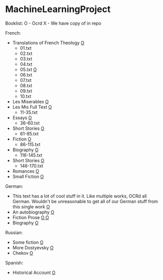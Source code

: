 MachineLearningProject
======================

Booklist:
  O - Ocrd
  X - We have copy of in repo

French:

[  ](http://vufind.carli.illinois.edu/vf-uiu/Record/uiu_6313600)
[  ](http://vufind.carli.illinois.edu/vf-uiu/Record/uiu_5150708)
[  ](http://vufind.carli.illinois.edu/vf-uiu/Record/hat_364981)
[  ](http://books.google.com/books?id=vP4aAAAAYAAJ&source=gbs_book_other_versions)
- Translations of French Theology
[O ](http://vufind.carli.illinois.edu/vf-uiu/Record/hat_863349)
    - 01.txt
    - 02.txt
    - 03.txt
    - 04.txt
    - 05.txt
[O ](http://vufind.carli.illinois.edu/vf-uiu/Record/hat_1234549)
    - 06.txt
    - 07.txt
    - 08.txt
    - 09.txt
    - 10.txt
- Les Miserables
[O ](http://vufind.carli.illinois.edu/vf-uiu/Record/hat_327232)
- Les Mis Full Text
[O ](http://www.gutenberg.org/ebooks/135)
    - 11-35.txt
- Essays
[O ](http://www.gutenberg.org/ebooks/3600)
    - 36-60.txt
- Short Stories
[O ](http://www.gutenberg.org/ebooks/3090)
    - 61-85.txt
- Fiction
[O ](http://www.gutenberg.org/ebooks/1200)
    - 86-115.txt
- Biography
[O ](http://www.gutenberg.org/ebooks/3567)
    - 116-145.txt
- Short Stories
[O ](http://www.gutenberg.org/ebooks/18575)
    - 146-170.txt
- Romances
[O ](http://www.gutenberg.org/ebooks/11417)
- Small Fiction
[O ](http://www.gutenberg.org/ebooks/4017)

German:

- This text has a lot of cool stuff in it. Like multiple works, OCRd all German.
  Wouldn't be unreasonable to get all of our German stuff from this single work
[O ](http://vufind.carli.illinois.edu/vf-uiu/Record/hat_1129679)
- An autobiography
[O ](http://vufind.carli.illinois.edu/vf-uiu/Record/hat_345123)
- Fiction Prose
[O ](http://www.gutenberg.org/ebooks/6852)
[O ](http://www.gutenberg.org/ebooks/2527)
- Biography
[O ](http://www.gutenberg.org/ebooks/35041)

Russian:
- Some fiction
[O ](http://vufind.carli.illinois.edu/vf-uiu/Record/hat_1244554)
- More Dostyevsky
[O ](http://www.gutenberg.org/ebooks/2197)
- Chekov
[O ](http://www.gutenberg.org/ebooks/13505)

Spanish:
- Historical Account
[O ](http://www.gutenberg.org/ebooks/20321)
